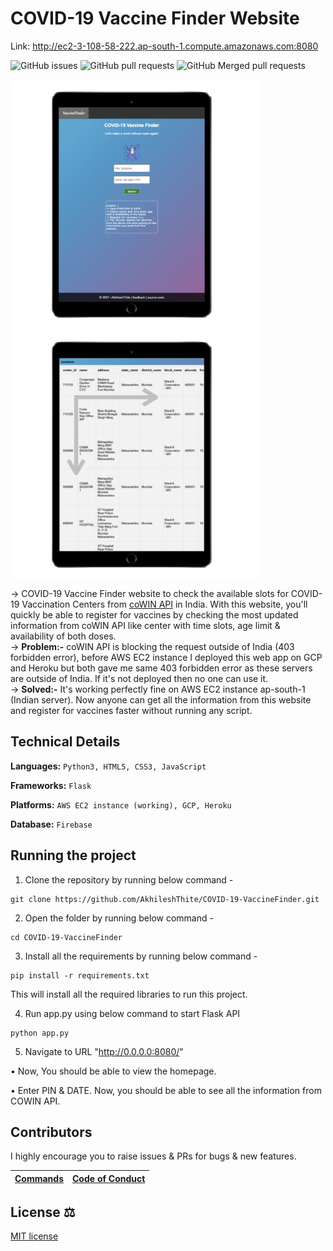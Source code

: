 # COVID-19 Vaccine Finder Website

Link: http://ec2-3-108-58-222.ap-south-1.compute.amazonaws.com:8080

![GitHub issues](https://img.shields.io/github/issues/AkhileshThite/COVID-19-VaccineFinder?style=flat-square) ![GitHub pull requests](https://img.shields.io/github/issues-pr/AkhileshThite/COVID-19-VaccineFinder?style=flat-square) ![GitHub Merged pull requests](https://img.shields.io/github/merge-pr/AkhileshThite/COVID-19-VaccineFinder?style=flat-square)

<img align="center" src="https://github.com/AkhileshThite/COVID-19-VaccineFinder/blob/main/static/images/ipad.png" width="400" height="400"></img> <img align="center" src="https://github.com/AkhileshThite/COVID-19-VaccineFinder/blob/main/static/images/ipad2.png" width="400" height="400"></img>

-> COVID-19 Vaccine Finder website to check the available slots for COVID-19 Vaccination Centers from [coWIN API](https://apisetu.gov.in/public/marketplace/api/cowin) in India. With this website, you'll quickly be able to register for vaccines by checking the most updated information from coWIN API like center with time slots, age limit & availability of both doses.<br>
-> **Problem:-** coWIN API is blocking the request outside of India (403 forbidden error), before AWS EC2 instance I deployed this web app on GCP and Heroku but both gave me same 403 forbidden error as these servers are outside of India. If it's not deployed then no one can use it.<br>
-> **Solved:-** It's working perfectly fine on AWS EC2 instance ap-south-1 (Indian server). 
Now anyone can get all the information from this website and register for vaccines faster without running any script. 


## Technical Details
**Languages:**
```Python3, HTML5, CSS3, JavaScript```

**Frameworks:** 
```Flask```

**Platforms:** 
```AWS EC2 instance (working), GCP, Heroku```

**Database:**
```Firebase```


## Running the project
1. Clone the repository  by running below command -
```
git clone https://github.com/AkhileshThite/COVID-19-VaccineFinder.git
```

2. Open the folder by running below command -
```
cd COVID-19-VaccineFinder
```

3.  Install all the requirements by running below command -
```
pip install -r requirements.txt
```
This will install all the required libraries to run this project.

4. Run app.py using below command to start Flask API
```
python app.py
```

5. Navigate to URL "http://0.0.0.0:8080/"

• Now, You should be able to view the homepage.

• Enter PIN & DATE. Now, you should be able to see all the information from COWIN API.


## Contributors
I highly encourage you to raise issues & PRs for bugs & new features.

| [Commands](docs/git-commands.md) | [Code of Conduct](docs/code_of_conduct.md)
| ------------- | ------------- |


## License ⚖️
[MIT license](https://github.com/AkhileshThite/COVID-19-VaccineFinder/blob/main/LICENSE) 
